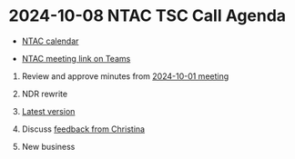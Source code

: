 # 2024-10-08 NTAC TSC Call Agenda

- [NTAC calendar](https://lists.oasis-open-projects.org/g/niemopen-ntactsc/calendar)

- [NTAC meeting link on Teams](https://dod.teams.microsoft.us/l/meetup-join/19%3adod%3ameeting_027b8f8cd305438fbb0a76a1e7896d97%40thread.v2/0?context=%7b%22Tid%22%3a%22102d0191-eeae-4761-b1cb-1a83e86ef445%22%2c%22Oid%22%3a%2270ae69c4-ba53-4071-b60d-68a8b321854e%22%7d)

1. Review and approve minutes from [2024-10-01 meeting](2024-10-01-minutes.md)
2. NDR rewrite
  1. [Latest version](https://github.com/niemopen/niem-naming-design-rules/blob/dev/ndr6src.md)
  2. Discuss [feedback from Christina](https://github.com/niemopen/niem-naming-design-rules/blob/dev/ndr-feedback.md)

3. New business

